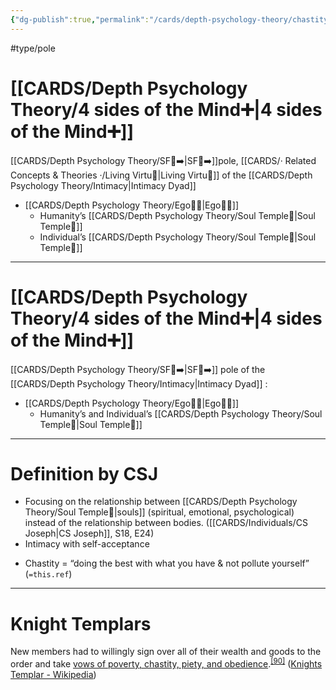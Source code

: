 ```yaml
---
{"dg-publish":true,"permalink":"/cards/depth-psychology-theory/chastity/","noteIcon":"1","created":"2022-12-31T17:35:54.658+01:00","updated":"2023-06-12T12:37:55.837+02:00"}
---
```


#type/pole 

# [[CARDS/Depth Psychology Theory/4 sides of the Mind➕\|4 sides of the Mind➕]] 
[[CARDS/Depth Psychology Theory/SF🤸➡️\|SF🤸➡️]]pole, [[CARDS/· Related Concepts & Theories ·/Living Virtu🙇\|Living Virtu🙇]] of the [[CARDS/Depth Psychology Theory/Intimacy\|Intimacy Dyad]] 
- [[CARDS/Depth Psychology Theory/Ego🙋‍♂️\|Ego🙋‍♂️]] 
	- Humanity’s [[CARDS/Depth Psychology Theory/Soul Temple👤\|Soul Temple👤]]
	- Individual’s [[CARDS/Depth Psychology Theory/Soul Temple👤\|Soul Temple👤]]   
---
# [[CARDS/Depth Psychology Theory/4 sides of the Mind➕\|4 sides of the Mind➕]]
[[CARDS/Depth Psychology Theory/SF🤸➡️\|SF🤸➡️]] pole of the [[CARDS/Depth Psychology Theory/Intimacy\|Intimacy Dyad]] :
- [[CARDS/Depth Psychology Theory/Ego🙋‍♂️\|Ego🙋‍♂️]] 
	- Humanity’s and Individual’s [[CARDS/Depth Psychology Theory/Soul Temple👤\|Soul Temple👤]] 
---
# Definition by CSJ
- Focusing on the relationship between [[CARDS/Depth Psychology Theory/Soul Temple👤\|souls]] (spiritual, emotional, psychological) instead of the relationship between bodies. ([[CARDS/Individuals/CS Joseph\|CS Joseph]], S18, E24)
- Intimacy with self-acceptance 


<div class="transclusion internal-embed is-loaded"><div class="markdown-embed">



- Chastity = “doing the best with what you have & not pollute yourself” (`=this.ref`) 

</div></div>


---
# Knight Templars 

<div class="transclusion internal-embed is-loaded"><div class="markdown-embed">



New members had to willingly sign over all of their wealth and goods to the order and take [vows of poverty, chastity, piety, and obedience](https://en.wikipedia.org/wiki/Religious_vows "Religious vows").<sup id="cite_ref-91"><a href="https://en.wikipedia.org/wiki/Knights_Templar#cite_note-91">[90]</a></sup> ([Knights Templar - Wikipedia](https://en.wikipedia.org/wiki/Knights_Templar)) 

</div></div>



